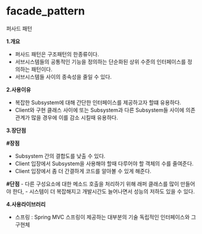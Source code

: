 # facade_pattern
퍼사드 패턴

**1.개요**
 
 - 퍼사드 패턴은 구조패턴의 한종류이다.
 - 서브시스템들의 공통적인 기능을 정의하는 단순화된 상위 수준의 인터페이스를 정의하는 패턴이다.
 - 서브시스템들 사이의 종속성을 줄일 수 있다.


**2.사용이유**

 - 복잡한 Subsystem에 대해 간단한 인터페이스를 제공하고자 할떄 유용하다.
 - Client와 구현 클래스 사이에 또는 Subsystem과 다른 Subsystem들 사이에 의존관계가 많을 경우에 이를 감소 시킬때 유용하다.


**3.장단점**

  **#장점**
   - Subsystem 간의 결합도를 낮출 수 있다.
   - Client 입장에서 Subsystem을 사용해야 할때 다루어야 할 객체의 수를 줄여준다.
   - Client 입장에서 좀 더 간결하게 코드를 알아볼 수 있게 해준다.
  
  **#단점**
    - 다른 구성요소에 대한 메소드 호출을 처리하기 위해 래퍼 클래스를 많이 만들어야 한다,
    - 시스템이 더 복잡해지고 개발시간도 늘어나면서 성능의 저하도 있을 수 있다.

**4.사용라이브러리**

 - 스프링 : Spring MVC 스프링이 제공하는 대부분의 기술 독립적인 인터페이스와 그 구현체
